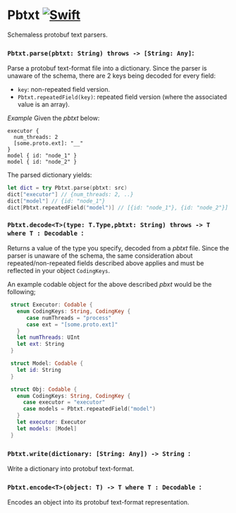 # Pbtxt [![Swift](https://img.shields.io/badge/swift-5.1-orange.svg?style=flat)](#) 

Schemaless protobuf text parsers.

### `Pbtxt.parse(pbtxt: String) throws -> [String: Any]`:

Parse a protobuf text-format file into a dictionary.
Since the parser is unaware of the schema, there are 2 keys being decoded for every field:
- `key`: non-repeated field version.
- `Pbtxt.repeatedField(key)`: repeated field version (where the associated value is an array).

*Example* Given the *pbtxt* below:
```pbtxt
executor {
  num_threads: 2
  [some.proto.ext]: "__"
}
model { id: "node_1" }
model { id: "node_2" }
```
 The parsed dictionary yields:
 ``` swift
let dict = try Pbtxt.parse(pbtxt: src)
dict["executor"] // {num_threads: 2, ..}
dict["model"] // {id: "node_1"}
dict[Pbtxt.repeatedField("model")] // [{id: "node_1"}, {id: "node_2"}]
```

### `Pbtxt.decode<T>(type: T.Type,pbtxt: String) throws -> T where T : Decodable `:

Returns a value of the type you specify, decoded from a *pbtxt* file.
Since the parser is unaware of the schema, the same consideration about repeated/non-repeated fields described above applies and 
must be reflected in your object `CodingKeys`.

An example codable object for the above described *pbxt* would be the following;

```swift
 struct Executor: Codable {
   enum CodingKeys: String, CodingKey {
      case numThreads = "process"
      case ext = "[some.proto.ext]"
   }
   let numThreads: UInt
   let ext: String
 }

 struct Model: Codable {
   let id: String
 }

 struct Obj: Codable {
   enum CodingKeys: String, CodingKey {
     case executor = "executor"
     case models = Pbtxt.repeatedField("model")
   }
   let executor: Executor
   let models: [Model]
 }
 ```


### `Pbtxt.write(dictionary: [String: Any]) -> String `:

Write a dictionary into protobuf text-format.

 ### `Pbtxt.encode<T>(object: T) -> T where T : Decodable `:

Encodes an object into its protobuf text-format representation.
